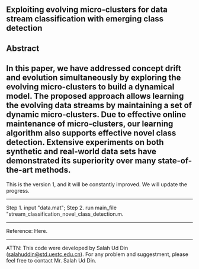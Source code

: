 Exploiting evolving micro-clusters for data stream classification with emerging class detection
-------------------------------------------------------------------------------------------------------------------------------
Abstract
-------------------------------------------------------------------------------------------------------------------------------
In this paper, we have addressed concept drift and evolution simultaneously by exploring the evolving micro-clusters to build a dynamical model. The proposed approach allows learning the evolving data streams by maintaining a set of dynamic micro-clusters. Due to effective online maintenance of micro-clusters,
our learning algorithm also supports effective novel class detection. Extensive experiments on both synthetic and real-world data sets have demonstrated its superiority over many state-of-the-art methods.
-------------------------------------------------------------------------------------------------------------------------------

This is the version 1, and it will be constantly improved. We will update the progress.

-------------------------------------------------------------------------------------------------------------------------------

Step 1. input "data.mat";  Step 2. run main_file "stream_classification_novel_class_detection.m.

-------------------------------------------------------------------------------------------------------------------------------

Reference: Here.

-------------------------------------------------------------------------------------------------------------------------------
ATTN: This code were developed by Salah Ud Din (salahuddin@std.uestc.edu.cn). For any problem and suggestment, please feel free to contact Mr. Salah Ud Din.